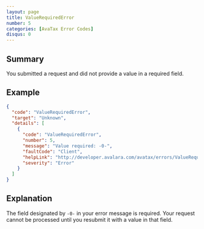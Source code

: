```yaml
---
layout: page
title: ValueRequiredError
number: 5
categories: [AvaTax Error Codes]
disqus: 0
---
```


## Summary

You submitted a request and did not provide a value in a required field.

## Example

```json
{
  "code": "ValueRequiredError",
  "target": "Unknown",
  "details": [
    {
      "code": "ValueRequiredError",
      "number": 5,
      "message": "Value required: -0-",
      "faultCode": "Client",
      "helpLink": "http://developer.avalara.com/avatax/errors/ValueRequiredError",
      "severity": "Error"
    }
  ]
}
```

## Explanation

The field designated by `-0-` in your error message is required.  Your request cannot be processed until you resubmit it with a value in that field.
